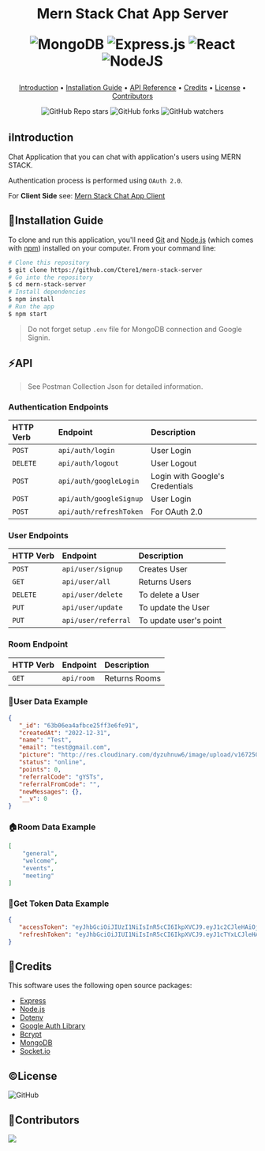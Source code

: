 <h1 align="center">
  Mern Stack Chat App Server 
  <br>
  
  ![MongoDB](https://img.shields.io/badge/MongoDB-%234ea94b.svg?style=for-the-badge&logo=mongodb&logoColor=white)
  ![Express.js](https://img.shields.io/badge/express.js-%23404d59.svg?style=for-the-badge&logo=express&logoColor=%2361DAFB)
  ![React](https://img.shields.io/badge/react-%2320232a.svg?style=for-the-badge&logo=react&logoColor=%2361DAFB)
  ![NodeJS](https://img.shields.io/badge/node.js-6DA55F?style=for-the-badge&logo=node.js&logoColor=white)
</h1>

<p align="center">
  <a href="#introduction">Introduction</a> •
  <a href="#installation-guide">Installation Guide</a> •
  <a href="#api">API Reference</a> •
  <a href="#credits">Credits</a> •
  <a href="#license">License</a> •
  <a href="#contributors">Contributors</a> 
</p>

<div align="center">

![GitHub Repo stars](https://img.shields.io/github/stars/Ctere1/mern-stack-server?style=social)
![GitHub forks](https://img.shields.io/github/forks/Ctere1/mern-stack-server?style=social)
![GitHub watchers](https://img.shields.io/github/watchers/Ctere1/mern-stack-server?style=social)


</div>

## ℹ️Introduction
Chat Application that you can chat with application's users using MERN STACK. 

Authentication process is performed using `OAuth 2.0`.

For **Client Side** see: [Mern Stack Chat App Client](https://github.com/Ctere1/mern-stack-client)

## 💾Installation Guide

To clone and run this application, you'll need [Git](https://git-scm.com) and [Node.js](https://nodejs.org/en/download/) (which comes with [npm](http://npmjs.com)) installed on your computer. From your command line:

```bash
# Clone this repository
$ git clone https://github.com/Ctere1/mern-stack-server
# Go into the repository
$ cd mern-stack-server
# Install dependencies
$ npm install
# Run the app
$ npm start
```
> Do not forget setup `.env` file for MongoDB connection and Google Signin.

## ⚡API
> See Postman Collection Json for detailed information.

### **Authentication Endpoints**

| HTTP Verb   | Endpoint                    | Description                        |               
| :---------- | :-----------------------    |:---------------------------------- |              
| `POST`      | `api/auth/login`            |  User Login                        |  
| `DELETE`    | `api/auth/logout`           |  User Logout                       |     
| `POST`      | `api/auth/googleLogin`      |  Login with Google's Credentials   |     
| `POST`      | `api/auth/googleSignup`     |  User Login                        |  
| `POST`      | `api/auth/refreshToken`     |  For OAuth 2.0                     |  

### **User Endpoints**

| HTTP Verb   | Endpoint                    | Description                        |
| :---------- | :-----------------------    |:-------------------------------    |
| `POST`      | `api/user/signup`           | Creates User                       |
| `GET`       | `api/user/all`              | Returns Users                      |
| `DELETE`    | `api/user/delete`           | To delete a User                   |
| `PUT`       | `api/user/update`           | To update the User                 |
| `PUT`       | `api/user/referral`         | To update user's  point            |

### **Room Endpoint**

| HTTP Verb   | Endpoint                    | Description                        |
| :---------- | :------------------------   |:---------------------------------  |
| `GET`       | `api/room`                  |  Returns Rooms                     |


### 👤**User Data Example**

```json
{
   "_id": "63b06ea4afbce25ff3e6fe91",
   "createdAt": "2022-12-31",
   "name": "Test",
   "email": "test@gmail.com",
   "picture": "http://res.cloudinary.com/dyzuhnuw6/image/upload/v1672507041/xgiokrhmylqzwblq7hql.png",
   "status": "online",
   "points": 0,
   "referralCode": "gYSTs",
   "referralFromCode": "",
   "newMessages": {},
   "__v": 0
}
```

### 🏠**Room Data Example**

```json
[
    "general",
    "welcome",
    "events",
    "meeting"
]
```

### 🪪**Get Token Data Example**

```json
{
   "accessToken": "eyJhbGciOiJIUzI1NiIsInR5cCI6IkpXVCJ9.eyJ1c2CJleHAiOjE2NzI1OTEwNjF9.7M0htpNmxcgAJuAMC0E_tWn3FMvSgJi5qZ9lD0ZvsNY",
   "refreshToken": "eyJhbGciOiJIUI1NiIsInR5cCI6IkpXVCJ9.eyJ1cTYxLCJleHAiOjE2NzI1OTEzNjF9.kx0Cg8gIKc0by6o14zoVp0FRoWDcx0PI44wvfk0CNlk"
}
```

## 📝Credits

This software uses the following open source packages:

- [Express](https://expressjs.com/)
- [Node.js](https://nodejs.org/)
- [Dotenv](https://github.com/motdotla/dotenv)
- [Google Auth Library](https://github.com/googleapis/google-auth-library-nodejs)
- [Bcrypt](https://github.com/kelektiv/node.bcrypt.js)
- [MongoDB](https://www.mongodb.com/)
- [Socket.io](https://socket.io/)

## ©License
![GitHub](https://img.shields.io/github/license/Ctere1/mern-stack-server)


## 📌Contributors

<a href="https://github.com/Ctere1/">
  <img src="https://contrib.rocks/image?repo=Ctere1/Ctere1" />
</a>

